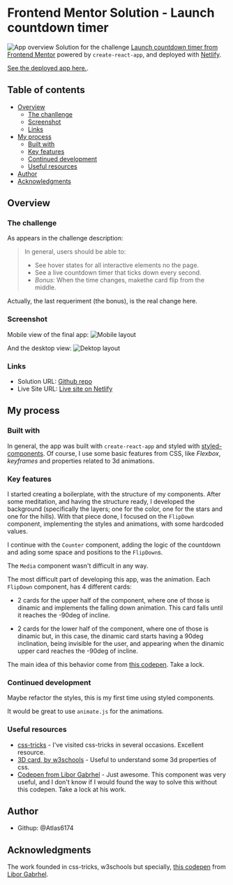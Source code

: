 # Frontend Mentor Solution - Launch countdown timer

![App overview]()
Solution for the challenge
[Launch countdown timer from Frontend Mentor](https://www.frontendmentor.io/challenges/launch-countdown-timer-N0XkGfyz-)
powered by `create-react-app`, and deployed with [Netlify](https://www.netlify.com/).

[See the deployed app here.]().

## Table of contents

- [Overview](#overview)
  - [The chanllenge](#the-challenge)
  - [Screenshot](#screenshot)
  - [Links](#links)
- [My process](#my-process)
  - [Built with](#built-with)
  - [Key features](#key-features)
  - [Continued development](#continued-development)
  - [Useful resources](#useful-resources)
- [Author](#author)
- [Acknowledgments](#acknowledgments)

## Overview

### The challenge

As appears in the challenge description:

> In general, users should be able to:
> - See hover states for all interactive elements no the page.
> - See a live countdown timer that ticks down every second.
> - *Bonus:* When the time changes, makethe card flip from the middle.

Actually, the last requeriment (the bonus), is the real change here.

### Screenshot

Mobile view of the final app:
![Mobile layout]()

And the desktop view:
![Dektop layout]()

### Links

- Solution URL: [Github repo]()
- Live Site URL: [Live site on Netlify]()

## My process

### Built with

In general, the app was built with `create-react-app` and styled with
[styled-components](https://styled-components.com/). Of course, I use
some basic features from CSS, like *Flexbox*, *keyframes* and properties
related to 3d animations.

### Key features

I started creating a boilerplate, with the structure of my components. After
some meditation, and having the structure ready, I developed the background
(specifically the layers; one for the color, one for the stars and one for
the hills). With that piece done, I focused on the `FlipDown` component,
implementing the styles and animations, with some hardcoded values.

I continue with the `Counter` component, adding the logic of the countdown
and ading some space and positions to the `FlipDown`s.

The `Media` component wasn't difficult in any way.

The most difficult part of developing this app, was the animation. Each
`FlipDown` component, has 4 different cards:

- 2 cards for the upper half of the component, where one of those is dinamic
and implements the falling down animation. This card falls until it reaches
the -90deg of incline.

- 2 cards for the lower half of the component, where one of those is dinamic
but, in this case, the dinamic card starts having a 90deg inclination, being
invisible for the user, and appearing when the dinamic upper card reaches the
-90deg of incline.

The main idea of this behavior come from [this codepen](). Take a lock.

### Continued development

Maybe refactor the styles, this is my first time using styled components.

It would be great to use `animate.js` for the animations.

### Useful resources

- [css-tricks](https://css-tricks.com/) - I've visited css-tricks in several
occasions. Excellent resource.
- [3D card, by w3schools](https://www.w3schools.com/howto/howto_css_flip_card.asp) - 
Useful to understand some 3d properties of css.
- [Codepen from Libor Gabrhel](https://codepen.io/liborgabrhel/pen/JyJzjb?editors=0110) -
Just awesome. This component was very useful, and I don't know if I would found
the way to solve this without this codepen. Take a lock at his work.

## Author

- Githup: @Atlas6174

## Acknowledgments

The work founded in css-tricks, w3schools but specially,
[this codepen](https://codepen.io/liborgabrhel/pen/JyJzjb?editors=0110)
from [Libor Gabrhel](https://codepen.io/liborgabrhel).
